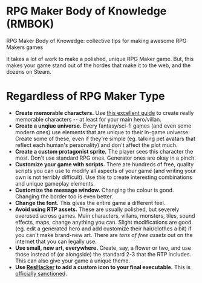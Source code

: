 # RPG Maker Body of Knowledge (RMBOK)
RPG Maker Body of Knowedge: collective tips for making awesome RPG Makers games

It takes a lot of work to make a polished, unique RPG Maker game. But, this makes your game stand out of the hordes that make it to the web, and the dozens on Steam.

# Regardless of RPG Maker Type

- **Create memorable characters.** Use [this excellent guide](http://www.rpgalchemy.com/how-to-make-memorable-player-characters-in-thirty-minutes-or-less/) to create really memorable characters -- at least for your main hero/villan.
- **Create a unqiue universe.** Every fantasy/sci-fi games (and even some modern ones) use elements that are unique to their in-game universe. Create some of these, even if they're simple (eg. talking pet avatars that reflect each human's personality) and don't affect the plot much.
- **Create a custom protagonist sprite.** The player sees this character the most. Don't use standard RPG ones. Generator ones are okay in a pinch. 
- **Customize your game with scripts.** There are hundreds of free, quality scripts you can use to modify all aspects of your game (and writing your own is not terribly difficult). Use this to create interesting combinations and unique gameplay elements.
- **Customize the message window.** Changing the colour is good. Changing the border too is even better.
- **Change the font.** This gives the entire game a different feel.
- **Avoid using RTP assets.** These are usually polished, but severely overused across games. Main characters, villans, monsters, tiles, sound effects, maps, change anything you can. Slight modifications are good (eg. edit a generated hero and add customize their hair/clothes a bit) if you can't make brand-new art.  There are *tons of free assets* out on the internet that you can legally use.
- **Use small, new art, everywhere.** Create, say, a flower or two, and use those instead of (or alongside) the standard 2-3 that the RTP includes. This can also give your game a unique theme.
- **Use [ResHacker](http://www.angusj.com/resourcehacker/) to add a custom icon to your final executable.** This is [officially sanctioned](http://forums.rpgmakerweb.com/index.php?/topic/11436-replacing-the-game-icon/#comment-117318).
